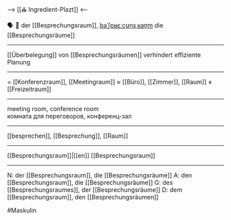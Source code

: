 --> [[⛪ Ingredient-Plazt]] <--

🗣️ 🔵 der [[Besprechungsraum]], [bəˈʃpʁɛːçʊŋsˌʁaʊ̯m](https://youglish.com/pronounce/Besprechungsraum/german)
die [[Besprechungsräume]]

---
[[Überbelegung]] von [[Besprechungsräumen]] verhindert effiziente Planung
	
---
= [[Konferenzraum]], [[Meetingraum]]
≈ [[Büro]], [[Zimmer]], [[Raum]]
≠ [[Freizeitraum]]

---
meeting room, conference room  
комната для переговоров, конференц-зал

---
[[besprechen]], [[Besprechung]], [[Raum]]

---
[[Besprechungsraum]]|[[en]]
[[Besprechungsraum]]


---
N: der [[Besprechungsraum]], die [[Besprechungsräume]]
A: den [[Besprechungsraum]], die [[Besprechungsräume]]
G: des [[Besprechungsraumes]], der [[Besprechungsräume]]
D: dem [[Besprechungsraum]], den [[Besprechungsräumen]]


#Maskulin 